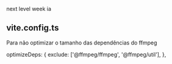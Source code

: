 next level week ia

## vite.config.ts

Para não optimizar o tamanho das dependências do ffmpeg

  optimizeDeps: {
    exclude: ['@ffmpeg/ffmpeg', '@ffmpeg/util'],
  },